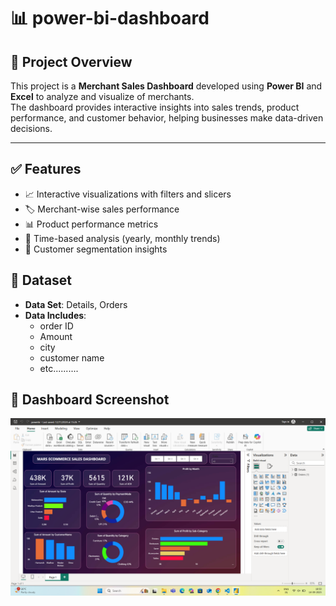 # 📊 power-bi-dashboard

## 🚀 Project Overview
This project is a **Merchant Sales Dashboard** developed using **Power BI** and **Excel** to analyze and visualize of merchants.  
The dashboard provides interactive insights into sales trends, product performance, and customer behavior, helping businesses make data-driven decisions.

---

## ✅ Features
- 📈 Interactive visualizations with filters and slicers
- 🏷️ Merchant-wise sales performance
- 📊 Product performance metrics
- 📅 Time-based analysis (yearly, monthly trends)
- 🔎 Customer segmentation insights


## 📁 Dataset
- **Data Set**: Details, Orders
- **Data Includes**:  
    - order ID  
    - Amount
    - city  
    - customer name
    - etc.......... 



## 📸 Dashboard Screenshot

![Power BI Dashboard](https://github.com/Rajarahulkr/power-bi-dashboard/blob/main/Screenshot%202025-09-14%20185107.png)


   





